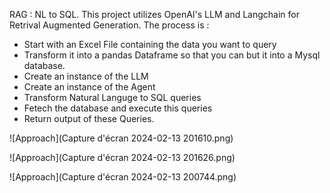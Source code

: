 RAG : NL to SQL. 
This project utilizes OpenAI's LLM and Langchain for Retrival Augmented Generation.
The process is : 
* Start with an Excel File containing the data you want to query
* Transform it into a pandas Dataframe so that you can but it into a Mysql database.
* Create an instance of the LLM
* Create an instance of the Agent
* Transform Natural Languge to SQL queries
* Fetech the database and execute this queries
* Return output of these Queries.



![Approach](Capture d'écran 2024-02-13 201610.png)

![Approach](Capture d'écran 2024-02-13 201626.png)

![Approach](Capture d'écran 2024-02-13 200744.png)
